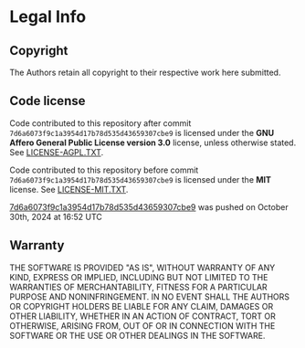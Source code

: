 # Legal Info

## Copyright

The Authors retain all copyright to their respective work here submitted.

## Code license

Code contributed to this repository after commit `7d6a6073f9c1a3954d17b78d535d43659307cbe9` is licensed under the **GNU Affero General Public License version 3.0** license, unless otherwise stated. See [LICENSE-AGPL.TXT](https://github.com/ss14-harmony/space-station-14/blob/master/LICENSE-AGPL.TXT).

Code contributed to this repository before commit `7d6a6073f9c1a3954d17b78d535d43659307cbe9` is licensed under the **MIT** license.
See [LICENSE-MIT.TXT](https://github.com/ss14-harmony/space-station-14/blob/master/LICENSE-MIT.TXT).

[7d6a6073f9c1a3954d17b78d535d43659307cbe9](https://github.com/ss14-harmony/space-station-14/commit/7d6a6073f9c1a3954d17b78d535d43659307cbe9) was pushed on October 30th, 2024 at 16:52 UTC

## Warranty

THE SOFTWARE IS PROVIDED "AS IS", WITHOUT WARRANTY OF ANY KIND, EXPRESS OR
IMPLIED, INCLUDING BUT NOT LIMITED TO THE WARRANTIES OF MERCHANTABILITY, FITNESS
FOR A PARTICULAR PURPOSE AND NONINFRINGEMENT. IN NO EVENT SHALL THE AUTHORS OR
COPYRIGHT HOLDERS BE LIABLE FOR ANY CLAIM, DAMAGES OR OTHER LIABILITY, WHETHER
IN AN ACTION OF CONTRACT, TORT OR OTHERWISE, ARISING FROM, OUT OF OR IN
CONNECTION WITH THE SOFTWARE OR THE USE OR OTHER DEALINGS IN THE SOFTWARE.
